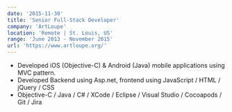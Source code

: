 ```yaml
---
date: '2015-11-30'
title: 'Senior Full-Stack Developer'
company: 'ArtLoupe'
location: 'Remote | St. Louis, US'
range: 'June 2013 - November 2015'
url: 'https://www.artloupe.org/'
---
```


- Developed iOS (Objective-C) & Android (Java) mobile applications using
MVC pattern.
- Developed Backend using Asp.net, frontend using JavaScript / HTML /
jQuery / CSS
- Objective-C / Java / C# / XCode / Eclipse / Visual Studio / Cocoapods /
Git / Jira
